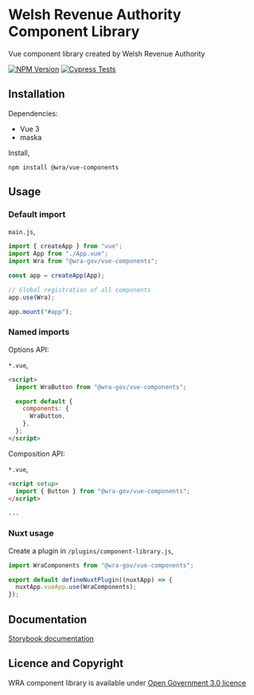 # Welsh Revenue Authority Component Library

Vue component library created by Welsh Revenue Authority

[![NPM Version](https://img.shields.io/npm/v/%40wra-gov%2Fvue-components)](https://www.npmjs.com/package/@wra-gov/vue-components)
[![Cypress Tests](https://github.com/welsh-revenue-authority/component-library/actions/workflows/cypress-tests.yml/badge.svg?branch=main)](https://github.com/welsh-revenue-authority/component-library/actions/workflows/cypress-tests.yml)

## Installation

Dependencies:

- Vue 3
- maska

Install,

`npm install @wra/vue-components`

## Usage

### Default import

`main.js`,

```js
import { createApp } from "vue";
import App from "./App.vue";
import Wra from "@wra-gov/vue-components";

const app = createApp(App);

// Global registration of all components
app.use(Wra);

app.mount("#app");
```

### Named imports

Options API:

`*.vue`,

```html
<script>
  import WraButton from "@wra-gov/vue-components";

  export default {
    components: {
      WraButton,
    },
  };
</script>
```

Composition API:

`*.vue`,

```html
<script setup>
  import { Button } from "@wra-gov/vue-components";
</script>

...
```

### Nuxt usage

Create a plugin in `/plugins/component-library.js`,

```js
import WraComponents from "@wra-gov/vue-components";

export default defineNuxtPlugin((nuxtApp) => {
  nuxtApp.vueApp.use(WraComponents);
});
```

## Documentation

[Storybook documentation](https://welsh-revenue-authority.github.io/component-library)

## Licence and Copyright

WRA component library is available under [Open Government 3.0 licence](https://www.nationalarchives.gov.uk/doc/open-government-licence/version/3/)
